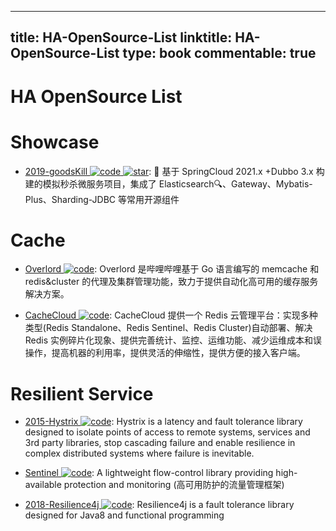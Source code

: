 
---
title: HA-OpenSource-List
linktitle: HA-OpenSource-List
type: book
commentable: true
---

# HA OpenSource List

# Showcase

- [2019-goodsKill ![code](https://martrix-usa.oss-accelerate.aliyuncs.com/logo/code.svg) ![star](https://img.shields.io/github/stars/2019-techa03/goodsKill)](https://github.com/2019-techa03/goodsKill): 🐯 基于 SpringCloud 2021.x +Dubbo 3.x 构建的模拟秒杀微服务项目，集成了 Elasticsearch🔍、Gateway、Mybatis-Plus、Sharding-JDBC 等常用开源组件

# Cache

- [Overlord ![code](https://martrix-usa.oss-accelerate.aliyuncs.com/logo/code.svg)](https://github.com/bilibili/overlord): Overlord 是哔哩哔哩基于 Go 语言编写的 memcache 和 redis&cluster 的代理及集群管理功能，致力于提供自动化高可用的缓存服务解决方案。

- [CacheCloud ![code](https://martrix-usa.oss-accelerate.aliyuncs.com/logo/code.svg)](https://github.com/sohutv/cachecloud): CacheCloud 提供一个 Redis 云管理平台：实现多种类型(Redis Standalone、Redis Sentinel、Redis Cluster)自动部署、解决 Redis 实例碎片化现象、提供完善统计、监控、运维功能、减少运维成本和误操作，提高机器的利用率，提供灵活的伸缩性，提供方便的接入客户端。

# Resilient Service

- [2015-Hystrix ![code](https://martrix-usa.oss-accelerate.aliyuncs.com/logo/code.svg)](https://github.com/Netflix/Hystrix): Hystrix is a latency and fault tolerance library designed to isolate points of access to remote systems, services and 3rd party libraries, stop cascading failure and enable resilience in complex distributed systems where failure is inevitable.

- [Sentinel ![code](https://martrix-usa.oss-accelerate.aliyuncs.com/logo/code.svg)](https://github.com/alibaba/Sentinel): A lightweight flow-control library providing high-available protection and monitoring (高可用防护的流量管理框架)

- [2018-Resilience4j ![code](https://martrix-usa.oss-accelerate.aliyuncs.com/logo/code.svg)](https://github.com/resilience4j/resilience4j): Resilience4j is a fault tolerance library designed for Java8 and functional programming

    